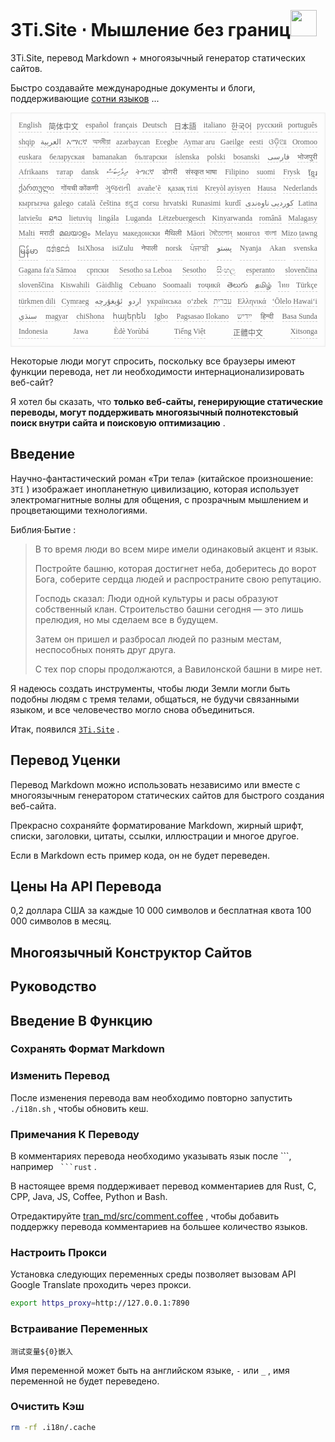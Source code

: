 <h1 style="justify-content:space-between">3Ti.Site ⋅ Мышление без границ<img src="//i-01.eu.org/3Ti/logo.svg" style="user-select:none;margin-top:-1px;width:42px"></h1>

3Ti.Site, перевод Markdown + многоязычный генератор статических сайтов.

Быстро создавайте международные документы и блоги, поддерживающие [сотни языков](https://github.com/i18n-site/node/blob/main/lang/src/index.js) ...

<pre class="langli" style="display:flex;flex-wrap:wrap;background:transparent;border:1px solid #eee;font-size:12px;box-shadow:0 0 3px inset #eee;padding:12px 5px 4px 12px;justify-content:space-between;"><style>pre.langli i{font-weight:300;font-family:s;margin-right:7px;margin-bottom:8px;font-style:normal;color:#666;border-bottom:1px dashed #ccc;}</style><i>English</i><i> 简体中文 </i><i>español</i><i>français</i><i>Deutsch</i><i> 日本語 </i><i>italiano</i><i>한국어</i><i>русский</i><i>português</i><i>shqip</i><i>‫العربية‬</i><i>አማርኛ</i><i>অসমীয়া</i><i>azərbaycan</i><i>Eʋegbe</i><i>Aymar aru</i><i>Gaeilge</i><i>eesti</i><i>ଓଡ଼ିଆ</i><i>Oromoo</i><i>euskara</i><i>беларуская</i><i>bamanakan</i><i>български</i><i>íslenska</i><i>polski</i><i>bosanski</i><i>‫فارسی‬</i><i>भोजपुरी</i><i>Afrikaans</i><i>татар</i><i>dansk</i><i>‫ދިވެހިބަސް‬</i><i>ትግርኛ</i><i>डोगरी</i><i>संस्कृत भाषा</i><i>Filipino</i><i>suomi</i><i>Frysk</i><i>ខ្មែរ</i><i>ქართული</i><i>गोंयची कोंकणी</i><i>ગુજરાતી</i><i>avañe’ẽ</i><i>қазақ тілі</i><i>Kreyòl ayisyen</i><i>Hausa</i><i>Nederlands</i><i>кыргызча</i><i>galego</i><i>català</i><i>čeština</i><i>ಕನ್ನಡ</i><i>corsu</i><i>hrvatski</i><i>Runasimi</i><i>kurdî</i><i>‫کوردیی ناوەندی‬</i><i>Latina</i><i>latviešu</i><i>ລາວ</i><i>lietuvių</i><i>lingála</i><i>Luganda</i><i>Lëtzebuergesch</i><i>Kinyarwanda</i><i>română</i><i>Malagasy</i><i>Malti</i><i>मराठी</i><i>മലയാളം</i><i>Melayu</i><i>македонски</i><i>मैथिली</i><i>Māori</i><i>মৈতৈলোন্</i><i>монгол</i><i>বাংলা</i><i>Mizo ṭawng</i><i>မြန်မာ</i><i>𞄀𞄄𞄰𞄩𞄍𞄜𞄰</i><i>IsiXhosa</i><i>isiZulu</i><i>नेपाली</i><i>norsk</i><i>ਪੰਜਾਬੀ</i><i>‫پښتو‬</i><i>Nyanja</i><i>Akan</i><i>svenska</i><i>Gagana fa'a Sāmoa</i><i>српски</i><i>Sesotho sa Leboa</i><i>Sesotho</i><i>සිංහල</i><i>esperanto</i><i>slovenčina</i><i>slovenščina</i><i>Kiswahili</i><i>Gàidhlig</i><i>Cebuano</i><i>Soomaali</i><i>тоҷикӣ</i><i>తెలుగు</i><i>தமிழ்</i><i>ไทย</i><i>Türkçe</i><i>türkmen dili</i><i>Cymraeg</i><i>‫ئۇيغۇرچە‬</i><i>‫اردو‬</i><i>українська</i><i>o‘zbek</i><i>‫עברית‬</i><i>Ελληνικά</i><i>ʻŌlelo Hawaiʻi</i><i>‫سنڌي‬</i><i>magyar</i><i>chiShona</i><i>հայերեն</i><i>Igbo</i><i>Pagsasao Ilokano</i><i>‫ייִדיש‬</i><i>हिन्दी</i><i>Basa Sunda</i><i>Indonesia</i><i>Jawa</i><i>Èdè Yorùbá</i><i>Tiếng Việt</i><i> 正體中文 </i><i>Xitsonga</i></pre>

Некоторые люди могут спросить, поскольку все браузеры имеют функции перевода, нет ли необходимости интернационализировать веб-сайт?

Я хотел бы сказать, что **только веб-сайты, генерирующие статические переводы, могут поддерживать многоязычный полнотекстовый поиск внутри сайта и поисковую оптимизацию** .

## Введение

Научно-фантастический роман «Три тела» (китайское произношение: `3Tǐ` ) изображает инопланетную цивилизацию, которая использует электромагнитные волны для общения, с прозрачным мышлением и процветающими технологиями.

Библия·Бытие :

> В то время люди во всем мире имели одинаковый акцент и язык.
>
> Постройте башню, которая достигнет неба, доберитесь до ворот Бога, соберите сердца людей и распространите свою репутацию.
>
> Господь сказал: Люди одной культуры и расы образуют собственный клан. Строительство башни сегодня — это лишь прелюдия, но мы сделаем все в будущем.
>
> Затем он пришел и разбросал людей по разным местам, неспособных понять друг друга.
>
> С тех пор споры продолжаются, а Вавилонской башни в мире нет.

Я надеюсь создать инструменты, чтобы люди Земли могли быть подобны людям с тремя телами, общаться, не будучи связанными языком, и все человечество могло снова объединиться.

Итак, появился [`3Ti.Site`](//3Ti.Site) .

## Перевод Уценки

Перевод Markdown можно использовать независимо или вместе с многоязычным генератором статических сайтов для быстрого создания веб-сайта.

Прекрасно сохраняйте форматирование Markdown, жирный шрифт, списки, заголовки, цитаты, ссылки, иллюстрации и многое другое.

Если в Markdown есть пример кода, он не будет переведен.

## Цены На API Перевода

0,2 доллара США за каждые 10 000 символов и бесплатная квота 100 000 символов в месяц.

## Многоязычный Конструктор Сайтов

## Руководство

## Введение В Функцию

### Сохранять Формат Markdown

### Изменить Перевод

После изменения перевода вам необходимо повторно запустить `./i18n.sh` , чтобы обновить кеш.

### Примечания К Переводу

В комментариях перевода необходимо указывать язык после \```, например ` ```rust` .

В настоящее время поддерживает перевод комментариев для Rust, C, CPP, Java, JS, Coffee, Python и Bash.

Отредактируйте [tran_md/src/comment.coffee](https://github.com/i18n-site/node/blob/main/tran_md/src/comment.coffee) , чтобы добавить поддержку перевода комментариев на большее количество языков.

### Настроить Прокси

Установка следующих переменных среды позволяет вызовам API Google Translate проходить через прокси.

```bash
export https_proxy=http://127.0.0.1:7890
```

### Встраивание Переменных

```
测试变量${0}嵌入
```

Имя переменной может быть на английском языке, `-` или `_` , имя переменной не будет переведено.

### Очистить Кэш

```bash
rm -rf .i18n/.cache
```
